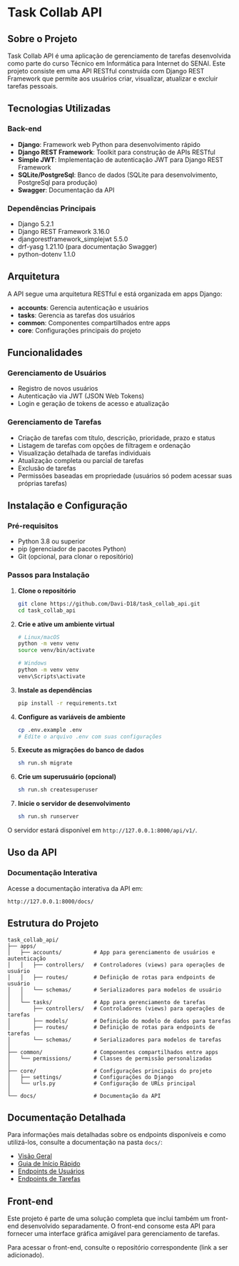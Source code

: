 # Task Collab API

## Sobre o Projeto

Task Collab API é uma aplicação de gerenciamento de tarefas desenvolvida como parte do curso Técnico em Informática para Internet do SENAI. Este projeto consiste em uma API RESTful construída com Django REST Framework que permite aos usuários criar, visualizar, atualizar e excluir tarefas pessoais.

## Tecnologias Utilizadas

### Back-end
- **Django**: Framework web Python para desenvolvimento rápido
- **Django REST Framework**: Toolkit para construção de APIs RESTful
- **Simple JWT**: Implementação de autenticação JWT para Django REST Framework
- **SQLite/PostgreSql**: Banco de dados (SQLite para desenvolvimento, PostgreSql para produção)
- **Swagger**: Documentação da API

### Dependências Principais
- Django 5.2.1
- Django REST Framework 3.16.0
- djangorestframework_simplejwt 5.5.0
- drf-yasg 1.21.10 (para documentação Swagger)
- python-dotenv 1.1.0

## Arquitetura

A API segue uma arquitetura RESTful e está organizada em apps Django:

- **accounts**: Gerencia autenticação e usuários
- **tasks**: Gerencia as tarefas dos usuários
- **common**: Componentes compartilhados entre apps
- **core**: Configurações principais do projeto

## Funcionalidades

### Gerenciamento de Usuários
- Registro de novos usuários
- Autenticação via JWT (JSON Web Tokens)
- Login e geração de tokens de acesso e atualização

### Gerenciamento de Tarefas
- Criação de tarefas com título, descrição, prioridade, prazo e status
- Listagem de tarefas com opções de filtragem e ordenação
- Visualização detalhada de tarefas individuais
- Atualização completa ou parcial de tarefas
- Exclusão de tarefas
- Permissões baseadas em propriedade (usuários só podem acessar suas próprias tarefas)

## Instalação e Configuração

### Pré-requisitos
- Python 3.8 ou superior
- pip (gerenciador de pacotes Python)
- Git (opcional, para clonar o repositório)

### Passos para Instalação

1. **Clone o repositório**
   ```bash
   git clone https://github.com/Davi-D18/task_collab_api.git
   cd task_collab_api
   ```

2. **Crie e ative um ambiente virtual**
   ```bash
   # Linux/macOS
   python -m venv venv
   source venv/bin/activate
   
   # Windows
   python -m venv venv
   venv\Scripts\activate
   ```

3. **Instale as dependências**
   ```bash
   pip install -r requirements.txt
   ```

4. **Configure as variáveis de ambiente**
   ```bash
   cp .env.example .env
   # Edite o arquivo .env com suas configurações
   ```

5. **Execute as migrações do banco de dados**
   ```bash
   sh run.sh migrate
   ```

6. **Crie um superusuário (opcional)**
   ```bash
   sh run.sh createsuperuser
   ```

7. **Inicie o servidor de desenvolvimento**
   ```bash
   sh run.sh runserver
   ```

O servidor estará disponível em `http://127.0.0.1:8000/api/v1/`.

## Uso da API

### Documentação Interativa
Acesse a documentação interativa da API em:
```
http://127.0.0.1:8000/docs/
```

## Estrutura do Projeto

```
task_collab_api/
├── apps/
│   ├── accounts/          # App para gerenciamento de usuários e autenticação
│   │   ├── controllers/   # Controladores (views) para operações de usuário
│   │   ├── routes/        # Definição de rotas para endpoints de usuário
│   │   └── schemas/       # Serializadores para modelos de usuário
│   │
│   └── tasks/             # App para gerenciamento de tarefas
│       ├── controllers/   # Controladores (views) para operações de tarefas
│       ├── models/        # Definição do modelo de dados para tarefas
│       ├── routes/        # Definição de rotas para endpoints de tarefas
│       └── schemas/       # Serializadores para modelos de tarefas
│
├── common/                # Componentes compartilhados entre apps
│   └── permissions/       # Classes de permissão personalizadas
│
├── core/                  # Configurações principais do projeto
│   ├── settings/          # Configurações do Django
│   └── urls.py            # Configuração de URLs principal
│
└── docs/                  # Documentação da API
```

## Documentação Detalhada

Para informações mais detalhadas sobre os endpoints disponíveis e como utilizá-los, consulte a documentação na pasta `docs/`:

- [Visão Geral](docs/overview.md)
- [Guia de Início Rápido](docs/quickstart.md)
- [Endpoints de Usuários](docs/endpoints/users.md)
- [Endpoints de Tarefas](docs/endpoints/tasks.md)

## Front-end

Este projeto é parte de uma solução completa que inclui também um front-end desenvolvido separadamente. O front-end consome esta API para fornecer uma interface gráfica amigável para gerenciamento de tarefas.

Para acessar o front-end, consulte o repositório correspondente (link a ser adicionado).